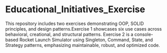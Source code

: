 # Educational_Initiatives_Exercise
This repository includes two exercises demonstrating OOP, SOLID principles, and design patterns.Exercise 1 showcases six use cases across behavioral, creational, and structural patterns. Exercise 2 is a console-based Rocket Launch Simulator using Singleton, Command, State, and Strategy patterns, emphasizing maintainable, robust, and optimized code.

